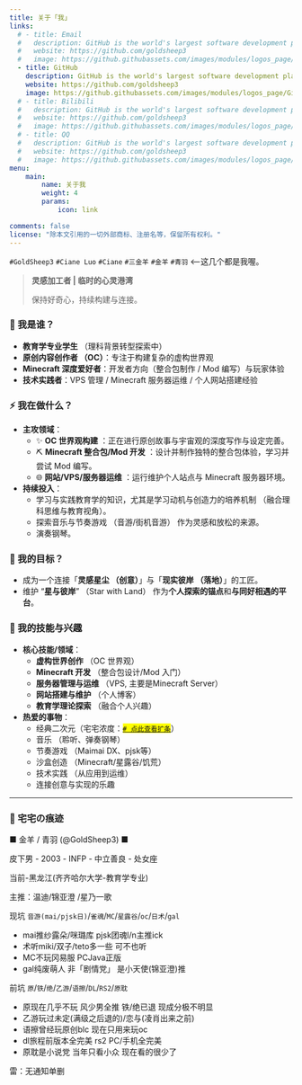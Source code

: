 ```yaml
---
title: 关于「我」
links:
  # - title: Email
  #   description: GitHub is the world's largest software development platform.
  #   website: https://github.com/goldsheep3
  #   image: https://github.githubassets.com/images/modules/logos_page/GitHub-Mark.png
  - title: GitHub
    description: GitHub is the world's largest software development platform.
    website: https://github.com/goldsheep3
    image: https://github.githubassets.com/images/modules/logos_page/GitHub-Mark.png
  # - title: Bilibili
  #   description: GitHub is the world's largest software development platform.
  #   website: https://github.com/goldsheep3
  #   image: https://github.githubassets.com/images/modules/logos_page/GitHub-Mark.png
  # - title: QQ
  #   description: GitHub is the world's largest software development platform.
  #   website: https://github.com/goldsheep3
  #   image: https://github.githubassets.com/images/modules/logos_page/GitHub-Mark.png
menu:
    main: 
        name: 关于我
        weight: 4
        params:
            icon: link

comments: false
license: "除本文引用的一切外部商标、注册名等，保留所有权利。"
---
```


`#GoldSheep3`  `#Ciane Luo`  `#Ciane`  `#三金羊`  `#金羊`  `#青羽`  <--这几个都是我喔。

> **灵感加工者 | 临时的心灵港湾**
>
> 保持好奇心，持续构建与连接。

### 👤 我是谁？

- **教育学专业学生** （理科背景转型探索中）
- **原创内容创作者 （OC）**：专注于构建复杂的虚构世界观
- **Minecraft 深度爱好者**：开发者方向（整合包制作 / Mod 编写）与玩家体验
- **技术实践者**：VPS 管理 / Minecraft 服务器运维 / 个人网站搭建经验

### ⚡ 我在做什么？

- **主攻领域**：
  - ✨ **OC 世界观构建** ：正在进行原创故事与宇宙观的深度写作与设定完善。
  - ⛏️ **Minecraft 整合包/Mod 开发** ：设计并制作独特的整合包体验，学习并尝试 Mod 编写。
  - 🌐 **网站/VPS/服务器运维** ：运行维护个人站点与 Minecraft 服务器环境。
- **持续投入**：
  - 学习与实践教育学的知识，尤其是学习动机与创造力的培养机制 （融合理科思维与教育视角）。
  - 探索音乐与节奏游戏 （音游/街机音游） 作为灵感和放松的来源。
  - 演奏钢琴。

### 🧭 我的目标？

- 成为一个连接「**灵感星尘 （创意）**」与「**现实彼岸 （落地）**」的工匠。
- 维护 “**星与彼岸**” （Star with Land） 作为**个人探索的锚点**和**与同好相遇的平台**。

### 🎯 我的技能与兴趣

- **核心技能/领域**：
  - **虚构世界创作** （OC 世界观）
  - **Minecraft 开发** （整合包设计/Mod 入门）
  - **服务器管理与运维** （VPS, 主要是Minecraft Server）
  - **网站搭建与维护** （个人博客）
  - **教育学理论探索** （融合个人兴趣）
- **热爱的事物**：
  - 经典二次元（宅宅浓度：<mark>[`# 点此查看扩条`](#-宅宅の痕迹)</mark>）
  - 音乐 （聆听、弹奏钢琴）
  - 节奏游戏 （Maimai DX、pjsk等）
  - 沙盒创造 （Minecraft/星露谷/饥荒）
  - 技术实践 （从应用到运维）
  - 连接创意与实现的乐趣

---

### 🧩 宅宅の痕迹

■ 金羊 / 青羽 (@GoldSheep3) ■

皮下男 - 2003 - INFP - 中立善良 - 处女座

当前-黑龙江(齐齐哈尔大学-教育学专业)

主推：温迪/锦亚澄 /星乃一歌

现坑 `音游(mai/pjsk日)`/`雀魂`/`MC`/`星露谷`/`oc`/`日术`/`gal`

- mai推纱露朵/咪璐库 pjsk团魂l/n主推ick
- 术听miki/双子/teto多一些 可不也听
- MC不玩冈易服 PCJava正版
- gal纯废萌人 非「剧情党」 是小天使(锦亚澄)推

前坑 `原`/`铁`/`绝`/`乙游`/`语擦`/`DL`/`RS2`/`原耽`

- 原现在几乎不玩 风少男全推 铁/绝已退 现成分极不明显
- 乙游玩过未定(满级之后退的)/恋与(凌肖出来之前)
- 语擦曾经玩原创blc 现在只用来玩oc
- dl旅程前版本全完美 rs2 PC/手机全完美
- 原耽是小说党 当年只看小众 现在看的很少了

雷：无通知单删
